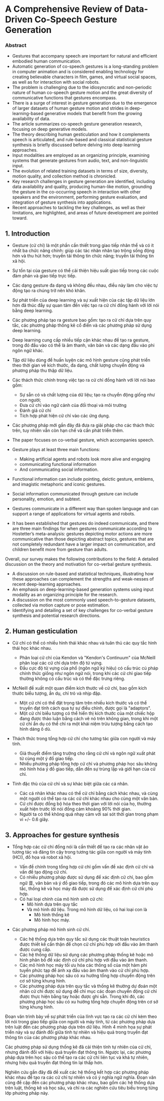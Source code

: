# A Comprehensive Review of Data-Driven Co-Speech Gesture Generation

### Abstract

- Gestures that accompany speech are important for natural and efficient embodied human communication.
- Automatic generation of co-speech gestures is a long-standing problem in computer animation and is considered enabling technology for creating believable characters in film, games, and virtual social spaces, as well as for interaction with social robots.
- The problem is challenging due to the idiosyncratic and non-periodic nature of human co-speech gesture motion and the great diversity of communicative functions that gestures encompass.
- There is a surge of interest in gesture generation due to the emergence of larger datasets of human gesture motion and strides in deep-learning-based generative models that benefit from the growing availability of data.
- The article summarizes co-speech gesture generation research, focusing on deep generative models.
- The theory describing human gesticulation and how it complements speech is articulated, and rule-based and classical statistical gesture synthesis is briefly discussed before delving into deep learning approaches.
- Input modalities are employed as an organizing principle, examining systems that generate gestures from audio, text, and non-linguistic input.
- The evolution of related training datasets in terms of size, diversity, motion quality, and collection method is chronicled.
- Key research challenges in gesture generation are identified, including data availability and quality, producing human-like motion, grounding the gesture in the co-occurring speech in interaction with other speakers and the environment, performing gesture evaluation, and integration of gesture synthesis into applications.
- Recent approaches to tackling the key challenges, as well as their limitations, are highlighted, and areas of future development are pointed toward.

## 1. Introduction

- Gesture (cử chỉ) là một phần cần thiết trong giao tiếp nhân thể và có ít nhất ba chức năng chính: giúp các tác nhân nhân tạo trông sống động hơn và thu hút hơn; truyền tải thông tin chức năng; truyền tải thông tin xã hội.
- Sự tồn tại của gesture có thể cải thiện hiệu suất giao tiếp trong các cuộc đàm phán và giao tiếp trực tiếp.
- Các dạng gesture đa dạng và không đều nhau, điều này làm cho việc tự động tạo ra chúng trở nên khó khăn.
- Sự phát triển của deep learning và sự xuất hiện của các tập dữ liệu lớn hơn đã thúc đẩy sự quan tâm đến việc tạo ra cử chỉ đồng hành với lời nói bằng deep learning.
- Các phương pháp tạo ra gesture bao gồm: tạo ra cử chỉ dựa trên quy tắc, các phương pháp thống kê cổ điển và các phương pháp sử dụng deep learning.
- Deep learning cung cấp nhiều tiếp cận khác nhau để tạo ra gesture, trong đó đầu vào có thể là âm thanh, văn bản và các dạng đầu vào phi ngôn ngữ khác.
- Tập dữ liệu dùng để huấn luyện các mô hình gesture cũng phát triển theo thời gian về kích thước, đa dạng, chất lượng chuyển động và phương pháp thu thập dữ liệu.
- Các thách thức chính trong việc tạo ra cử chỉ đồng hành với lời nói bao gồm:
  - Sự sẵn có và chất lượng của dữ liệu; tạo ra chuyển động giống như con người;
  - Đưa cử chỉ vào ngữ cảnh của đối thoại và môi trường
  - Đánh giá cử chỉ
  - Tích hợp phát hiện cử chỉ vào các ứng dụng.
- Các phương pháp mới gần đây đã đưa ra giải pháp cho các thách thức trên, tuy nhiên vẫn còn hạn chế và cần phát triển thêm.

- The paper focuses on co-verbal gesture, which accompanies speech.
- Gesture plays at least three main functions:
  - Making artificial agents and robots look more alive and engaging
  - communicating functional information
  - And communicating social information.
- Functional information can include pointing, deictic gesture, emblems, and imagistic metaphoric and iconic gestures.
- Social information communicated through gesture can include personality, emotion, and subtext.
- Gestures communicate in a different way than spoken language and can support a range of applications for virtual agents and robots.
- It has been established that gestures do indeed communicate, and there are three main findings for when gestures communicate according to Hostetter’s meta-analysis: gestures depicting motor actions are more communicative than those depicting abstract topics, gestures that are not completely redundant have a larger impact on communication, and children benefit more from gesture than adults.

Overall, our survey makes the following contributions to the field:
A detailed discussion on the theory and motivation for co-verbal gesture synthesis.

- A discussion on rule-based and statistical techniques, illustrating how these approaches can complement the strengths and weak-nesses of recent deep-learning approaches.
- An emphasis on deep-learning-based generation systems using input modality as an organizing principle for the research.
- A discussion on the most commonly used speech-to-gesture datasets, collected via motion capture or pose estimation.
- Identifying and detailing a set of key challenges for co-verbal gesture synthesis and potential research directions.

## 2. Human gesticulation

- Cử chỉ có thể có nhiều hình thái khác nhau và tuân thủ các quy tắc hình thái học khác nhau.

  - Phân loại cử chỉ của Kendon và "Kendon's Continuum" của McNeill phân loại các cử chỉ dựa trên độ từ vựng.
  - Đầu cực độ từ vựng của phổ (ngôn ngữ ký hiệu) có cấu trúc cú pháp chính thức giống như ngôn ngữ nói, trong khi các cử chỉ giao tiếp thường không có cấu trúc và có thể đặc trưng riêng.

- McNeill đề xuất một quan điểm kích thước về cử chỉ, bao gồm kích thước biểu tượng, ẩn dụ, chỉ trỏ và nhịp đập.

  - Một cử chỉ có thể đặt trọng tâm trên nhiều kích thước và có thể truyền đạt tính cách qua tự sự điều chỉnh, được gọi là "adaptors".
  - Một cử chỉ biểu tượng có thể hiển thị kích thước của một chiếc hộp đang được thảo luận bằng cách vẽ nó trên không gian, trong khi một cử chỉ ẩn dụ có thể chỉ ra một khái niệm trừu tượng bằng cách tạo hình dáng ô dù.

- Thách thức trong tổng hợp cử chỉ cho tương tác giữa con người và máy tính.

  - Giả thuyết điểm tăng trưởng cho rằng cử chỉ và ngôn ngữ xuất phát từ cùng một ý đồ giao tiếp.
  - Nhiều phương pháp tổng hợp cử chỉ và phương pháp học sâu không mô hình hóa ý đồ giao tiếp, dẫn đến sự trùng lặp và giới hạn của cử chỉ.

- Tính đặc thù của cử chỉ và sự khác biệt giữa các cá nhân.
  - Các cá nhân khác nhau có thể cử chỉ bằng cách khác nhau, và cùng một người có thể tạo ra các cử chỉ khác nhau cho cùng một văn bản.
  - Cử chỉ được đồng bộ hóa theo thời gian với lời nói của họ, thường xuất hiện trước lời nói đồng cảm khoảng 90% thời gian.
  - Người ta có thể không quá nhạy cảm với sai sót thời gian trong phạm vi +/- 0.6 giây.

## 3. Approaches for gesture synthesis

- Tổng hợp các cử chỉ đồng nói là cần thiết để tạo ra các nhân vật ảo tương tác và đáng tin cậy trong tương tác giữa con người và máy tính (HCI), đồ họa và robot xã hội.

  - Vấn đề chính trong tổng hợp cử chỉ gồm vấn đề xác định cử chỉ và vấn đề tạo động cử chỉ.
  - Có nhiều phương pháp được sử dụng để xác định cử chỉ, bao gồm ngữ 音, văn bản và ý đồ giao tiếp, trong đó các mô hình dựa trên quy tắc, thống kê và học máy đã được sử dụng để xác định cử chỉ phù hợp.
  - Có hai loại chính của mô hình sinh cử chỉ:
    - Mô hình dựa trên quy tắc
    - Và mô hình dữ liệu. Trong mô hình dữ liệu, có hai loại con là
      - Mô hình thống kê
      - Mô hình học máy.

- Các phương pháp mô hình sinh cử chỉ.

  - Các hệ thống dựa trên quy tắc sử dụng các thuật toán heuristics được thiết kế cẩn thận để chọn cử chỉ phù hợp với đầu vào âm thanh được cung cấp.
  - Các hệ thống dữ liệu sử dụng các phương pháp thống kê hoặc mô hình phân bố để xác định cử chỉ phù hợp với đầu vào âm thanh.
  - Các mô hình học máy tối ưu hóa các thông số của một hàm phi tuyến phức tạp để ánh xạ đầu vào âm thanh vào cử chỉ phù hợp.
  - Các phương pháp học sâu có xu hướng tổng hợp chuyển động trên cơ sở từng khung hình.
  - Các phương pháp dựa trên quy tắc và thống kê thường dự đoán một nhãn cử chỉ được sử dụng để chỉ mục các đoạn chuyển động cử chỉ được thực hiện bằng tay hoặc được ghi sẵn. Trong khi đó, các phương pháp học sâu có xu hướng tổng hợp chuyển động trên cơ sở từng khung hình.


Đoạn văn trình bày về sự phát triển của lĩnh vực tạo ra các cử chỉ kèm theo lời nói trong giao tiếp giữa con người và máy tính, từ các phương pháp dựa trên luật đến các phương pháp dựa trên dữ liệu. Hình 4 minh họa sự phát triển này và sự đánh đổi giữa tính tự nhiên và hiệu quả trong truyền đạt thông tin của các phương pháp khác nhau.

Các phương pháp sử dụng thống kê đã cải thiện tính tự nhiên của cử chỉ, nhưng đánh đổi với hiệu quả truyền đạt thông tin.
Ngược lại, các phương pháp dựa trên học sâu có thể tạo ra các cử chỉ liên tục và khá tự nhiên, nhưng hiệu quả truyền đạt thông tin lại thấp hơn.

Nghiên cứu gần đây đã đề xuất các hệ thống kết hợp các phương pháp khác nhau để tạo ra các cử chỉ tự nhiên và có ý nghĩa ngữ nghĩa. Đoạn văn cũng đề cập đến các phương pháp khác nhau, bao gồm các hệ thống dựa trên luật, thống kê và học sâu, và chỉ ra các nghiên cứu tiêu biểu trong từng lớp phương pháp này.